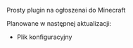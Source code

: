 Prosty plugin na ogłoszenai do Minecraft

Planowane w następnej aktualizacji:
  - Plik konfiguracyjny
